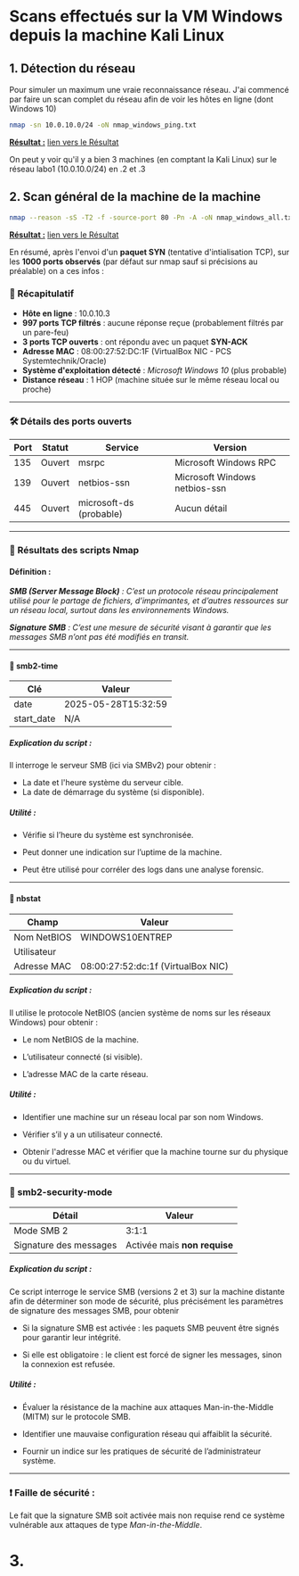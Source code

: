# Scans effectués sur la VM Windows depuis la machine Kali Linux

## 1. Détection du réseau
Pour simuler un maximum une vraie reconnaissance réseau. J'ai commencé par faire un scan complet du réseau afin de voir les hôtes en ligne (dont Windows 10)

```bash
nmap -sn 10.0.10.0/24 -oN nmap_windows_ping.txt
```

<u>**Résultat :**</u>
[lien vers le Résultat](../01-brut/nmap_windows_ping.txt)

On peut y voir qu'il y a bien 3 machines (en comptant la Kali Linux) sur le réseau labo1 (10.0.10.0/24) en .2 et .3

## 2. Scan général de la machine de la machine

```bash
nmap --reason -sS -T2 -f -source-port 80 -Pn -A -oN nmap_windows_all.txt 10.0.10.3
```

<u>**Résultat :**</u>
[lien vers le Résultat](../01-brut/nmap_windows_all.txt)

En résumé, après l'envoi d'un **paquet SYN** (tentative d'intialisation TCP), sur les **1000 ports observés** (par défaut sur nmap sauf si précisions au préalable) on a ces infos :

### 📌 Récapitulatif
- **Hôte en ligne** : 10.0.10.3
- **997 ports TCP filtrés** : aucune réponse reçue (probablement filtrés par un pare-feu)
- **3 ports TCP ouverts** : ont répondu avec un paquet **SYN-ACK**
- **Adresse MAC** : 08:00:27:52:DC:1F (VirtualBox NIC - PCS Systemtechnik/Oracle)
- **Système d'exploitation détecté** : *Microsoft Windows 10* (plus probable)
- **Distance réseau** : 1 HOP (machine située sur le même réseau local ou proche)

---

### 🛠️ Détails des ports ouverts

| Port | Statut | Service                  | Version                        |
|------|--------|--------------------------|--------------------------------|
| 135  | Ouvert | msrpc                    | Microsoft Windows RPC          |
| 139  | Ouvert | netbios-ssn              | Microsoft Windows netbios-ssn  |
| 445  | Ouvert | microsoft-ds (probable)  | Aucun détail                   |

---

### 📜 Résultats des scripts Nmap


#### Définition :
***SMB (Server Message Block)** : C’est un protocole réseau principalement utilisé pour le partage de fichiers, d’imprimantes, et d’autres ressources sur un réseau local, surtout dans les environnements Windows.*

***Signature SMB** : C’est une mesure de sécurité visant à garantir que les messages SMB n’ont pas été modifiés en transit.*

---

#### 🔹 smb2-time
| Clé        | Valeur              |
|------------|---------------------|
| date       | 2025-05-28T15:32:59 |
| start_date | N/A                 |

##### Explication du script :
Il interroge le serveur SMB (ici via SMBv2) pour obtenir :

- La date et l'heure système du serveur cible.
- La date de démarrage du système (si disponible).

##### Utilité :

- Vérifie si l’heure du système est synchronisée.

- Peut donner une indication sur l’uptime de la machine.

- Peut être utilisé pour corréler des logs dans une analyse forensic.

---

#### 🔹 nbstat
| Champ            | Valeur                                                                 |
|------------------|------------------------------------------------------------------------|
| Nom NetBIOS      | WINDOWS10ENTREP                                                        |
| Utilisateur      | <unknown>                                                              |
| Adresse MAC      | 08:00:27:52:dc:1f (VirtualBox NIC)                                     |

##### Explication du script :
Il utilise le protocole NetBIOS (ancien système de noms sur les réseaux Windows) pour obtenir :

- Le nom NetBIOS de la machine.

- L’utilisateur connecté (si visible).

- L’adresse MAC de la carte réseau.

##### Utilité :

- Identifier une machine sur un réseau local par son nom Windows.

- Vérifier s’il y a un utilisateur connecté.

- Obtenir l'adresse MAC et vérifier que la machine tourne sur du physique ou du virtuel.

---

### 🔹 smb2-security-mode
| Détail                    | Valeur                          |
|---------------------------|---------------------------------|
| Mode SMB 2                | 3:1:1                           |
| Signature des messages    | Activée mais **non requise**   |

##### Explication du script :
Ce script interroge le service SMB (versions 2 et 3) sur la machine distante afin de déterminer son mode de sécurité, plus précisément les paramètres de signature des messages SMB, pour obtenir

- Si la signature SMB est activée : les paquets SMB peuvent être signés pour garantir leur intégrité.

- Si elle est obligatoire : le client est forcé de signer les messages, sinon la connexion est refusée.

##### Utilité :
- Évaluer la résistance de la machine aux attaques Man-in-the-Middle (MITM) sur le protocole SMB.

- Identifier une mauvaise configuration réseau qui affaiblit la sécurité.

- Fournir un indice sur les pratiques de sécurité de l’administrateur système.

---

### ❗ **Faille de sécurité** : 
Le fait que la signature SMB soit activée mais non requise rend ce système vulnérable aux attaques de type *Man-in-the-Middle*.



# 3.